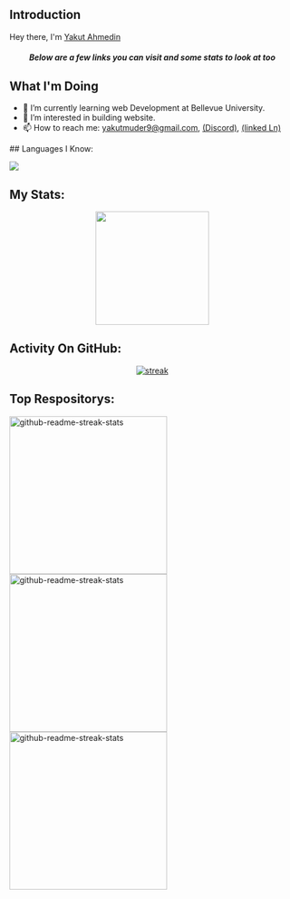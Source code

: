 ## Introduction

<p align="center
  [![Typing SVG](https://readme-typing-svg.demolab.com?font=Fira+Code&pause=1000&width=435&lines=The+five+boxing+wizards+jump+quickly)](https://git.io/typing-svg)
</p>

<h3 align="center">Hey there, I'm <a href="https://github.com/Yakutmuder9">Yakut Ahmedin</a></h3>
<h5 align="center">Below are a few links you can visit and some stats to look at too</h5>

## What I'm Doing

- 🌱 I’m currently learning web Development at Bellevue University.
- 👀 I’m interested in building website.
- 📫 How to reach me: yakutmuder9@gmail.com, <a href="discordapp.com/users/yakutahmedin">(Discord)</a>, <a href="www.linkedin.com/in/yakut-ahmedin">(linked Ln) 
 </a>
## Languages I Know:

<p align="left"> <a href="https://github.com/Yakutmuder9"><img src="https://skillicons.dev/icons?i=vscode,git,github,html,css,js,ts,express,nodejs,figma,react,angular,bootstrap,tailwind,materialui,mongodb,firebase"> </a> </p>

## My Stats:

<p align="center">
<img height="200px" src="https://github-readme-stats.vercel.app/api?username=Yakutmuder9&hide_border=true&show_icons=true&count_private=true&theme=gruvbox&bg_color=151515">
</p>

## Activity On GitHub:

<p align="center">
  <a href="https://github.com/Yakutmuder9">      
<img title="stats" alt="streak" src="https://github-readme-streak-stats.herokuapp.com/?user=Yakutmuder9&theme=dark&hide_border=true&stroke=f53b3b"/>
</a> 
</p>

## Top Respositorys:

  <p align="left">
     <a href="https://github.com/Yakutmuder9/yakutmuder9"><img width="278" src="https://denvercoder1-github-readme-stats.vercel.app/api/pin/?username=Yakutmuder9&repo=MyPortfolio&theme=react&bg_color=1F222E&title_color=F8D866&hide_border=true&icon_color=F8D866&show_icons=false" alt="github-readme-streak-stats"></a>
    <a href="https://github.com/Yakutmuder9/MyPortfolior"><img width="278" src="https://denvercoder1-github-readme-stats.vercel.app/api/pin/?username=Yakutmuder9&repo=Furniture-Shop&theme=react&bg_color=1F222E&title_color=F8D866&hide_border=true&icon_color=F8D866&show_icons=false" alt="github-readme-streak-stats"></a>
     <a href="https://github.com/Yakutmuder9/CarComet-Car-Shopping"><img width="278" src="https://denvercoder1-github-readme-stats.vercel.app/api/pin/?username=Yakutmuder9&repo=CarComet-Car-Shopping&theme=react&bg_color=1F222E&title_color=F8D866&hide_border=true&icon_color=F8D866&show_icons=false" alt="github-readme-streak-stats"></a>
  </p>
